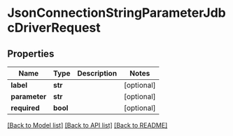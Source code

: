 # JsonConnectionStringParameterJdbcDriverRequest

## Properties
Name | Type | Description | Notes
------------ | ------------- | ------------- | -------------
**label** | **str** |  | [optional] 
**parameter** | **str** |  | [optional] 
**required** | **bool** |  | [optional] 

[[Back to Model list]](../README.md#documentation-for-models) [[Back to API list]](../README.md#documentation-for-api-endpoints) [[Back to README]](../README.md)


